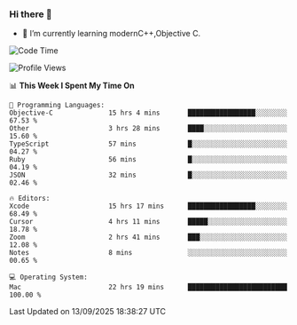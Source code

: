 ### Hi there 👋
- 🌱 I’m currently learning modernC++,Objective C.
<!--
**Asukaki7/Asukaki7** is a ✨ _special_ ✨ repository because its `README.md` (this file) appears on your GitHub profile.

Here are some ideas to get you started:

- 🔭 I’m currently working on ...
- 🌱 I’m currently learning ...
- 👯 I’m looking to collaborate on ...
- 🤔 I’m looking for help with ...
- 💬 Ask me about ...
- 📫 How to reach me: ...
- 😄 Pronouns: ...
- ⚡ Fun fact: ...
-->
<!--START_SECTION:waka-->
![Code Time](http://img.shields.io/badge/Code%20Time-751%20hrs%2029%20mins-blue)

![Profile Views](http://img.shields.io/badge/Profile%20Views-0-blue)

📊 **This Week I Spent My Time On** 

```text
💬 Programming Languages: 
Objective-C              15 hrs 4 mins       █████████████████░░░░░░░░   67.53 % 
Other                    3 hrs 28 mins       ████░░░░░░░░░░░░░░░░░░░░░   15.60 % 
TypeScript               57 mins             █░░░░░░░░░░░░░░░░░░░░░░░░   04.27 % 
Ruby                     56 mins             █░░░░░░░░░░░░░░░░░░░░░░░░   04.19 % 
JSON                     32 mins             █░░░░░░░░░░░░░░░░░░░░░░░░   02.46 % 

🔥 Editors: 
Xcode                    15 hrs 17 mins      █████████████████░░░░░░░░   68.49 % 
Cursor                   4 hrs 11 mins       █████░░░░░░░░░░░░░░░░░░░░   18.78 % 
Zoom                     2 hrs 41 mins       ███░░░░░░░░░░░░░░░░░░░░░░   12.08 % 
Notes                    8 mins              ░░░░░░░░░░░░░░░░░░░░░░░░░   00.65 % 

💻 Operating System: 
Mac                      22 hrs 19 mins      █████████████████████████   100.00 % 
```


 Last Updated on 13/09/2025 18:38:27 UTC
<!--END_SECTION:waka-->
